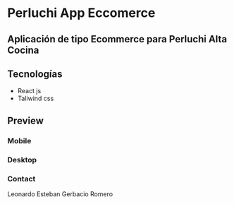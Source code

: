 # Perluchi App Eccomerce 

## Aplicación de tipo Ecommerce para Perluchi Alta Cocina

## Tecnologías
- React js
- Taliwind css

## Preview

### Mobile
### Desktop
### Contact
Leonardo Esteban Gerbacio Romero